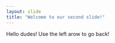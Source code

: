```yaml
---
layout: slide
title: "Welcome to our second slide!"
---
```

Hello dudes!
Use the left arow to go back!